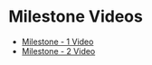 # Milestone Videos
- [Milestone - 1 Video](https://drive.google.com/drive/folders/17p7k2JithVRU6cUJJp0nWLg2Gf911rQc?usp=sharing)
- [Milestone - 2 Video](https://youtu.be/xRhoOE-nSPc)
